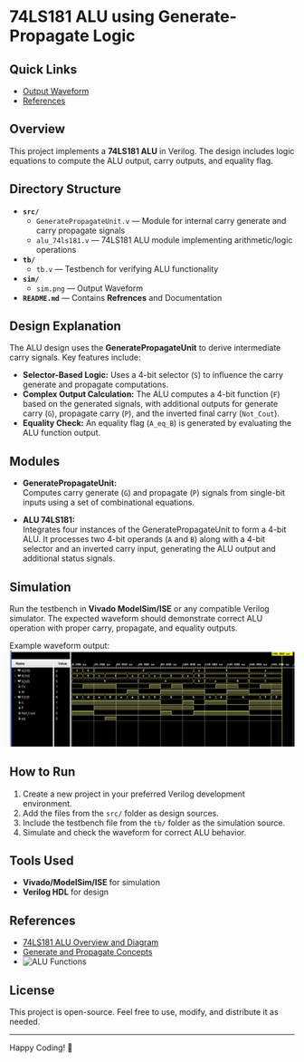 # 74LS181 ALU using Generate-Propagate Logic

## Quick Links  
- [Output Waveform](#output-waveform)  
- [References](#references)

## Overview  
This project implements a **74LS181 ALU** in Verilog. The design includes logic equations to compute the ALU output, carry outputs, and equality flag.

## Directory Structure  
- **`src/`**  
    - `GeneratePropagateUnit.v` — Module for internal carry generate and carry propagate signals  
    - `alu_74ls181.v` — 74LS181 ALU module implementing arithmetic/logic operations  
- **`tb/`**  
    - `tb.v` — Testbench for verifying ALU functionality  
- **`sim/`**
    - `sim.png` — Output Waveform
- **`README.md`** — Contains **Refrences** and Documentation

## Design Explanation  
The ALU design uses the **GeneratePropagateUnit** to derive intermediate carry signals. Key features include:
- **Selector-Based Logic:** Uses a 4-bit selector (`S`) to influence the carry generate and propagate computations.
- **Complex Output Calculation:** The ALU computes a 4-bit function (`F`) based on the generated signals, with additional outputs for generate carry (`G`), propagate carry (`P`), and the inverted final carry (`Not_Cout`).
- **Equality Check:** An equality flag (`A_eq_B`) is generated by evaluating the ALU function output.

## Modules  
- **GeneratePropagateUnit:**  
  Computes carry generate (`G`) and propagate (`P`) signals from single-bit inputs using a set of combinational equations.
  
- **ALU 74LS181:**  
  Integrates four instances of the GeneratePropagateUnit to form a 4-bit ALU. It processes two 4-bit operands (`A` and `B`) along with a 4-bit selector and an inverted carry input, generating the ALU output and additional status signals.

## Simulation  
Run the testbench in **Vivado ModelSim/ISE** or any compatible Verilog simulator. The expected waveform should demonstrate correct ALU operation with proper carry, propagate, and equality outputs.

Example waveform output:  
![Waveform](sim/sim.png)  
<a name="output-waveform"></a>

## How to Run  
1. Create a new project in your preferred Verilog development environment.
2. Add the files from the `src/` folder as design sources.
3. Include the testbench file from the `tb/` folder as the simulation source.
4. Simulate and check the waveform for correct ALU behavior.

## Tools Used  
- **Vivado/ModelSim/ISE** for simulation  
- **Verilog HDL** for design  

## References  
- [74LS181 ALU Overview and Diagram](https://susta.cz/fel/74/pdf/sn_74181.pdf)  
- [Generate and Propagate Concepts](https://www.righto.com/2017/03/inside-vintage-74181-alu-chip-how-it.html)  
- ![ALU Functions](https://lh3.googleusercontent.com/-3cuntUaxmUE/WM6nndVpFeI/AAAAAAABA7k/_nglbusMSLEmoNv6Q0oQTe9scAsDL5JGgCHM/w9999/datasheet-74181-operations.png)
<a name="references"></a>

## License  
This project is open-source. Feel free to use, modify, and distribute it as needed.

---  
Happy Coding! 🚀
